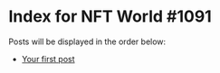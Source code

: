 # Index for NFT World #1091
Posts will be displayed in the order below:

- [Your first post](./001-first.md)

